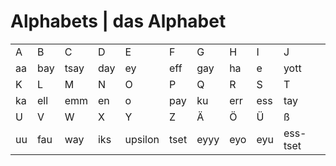 # Alphabets | das Alphabet



<table>
   <tbody>
      <tr>
         <td>A</td>
         <td>B</td>
         <td>C</td>
         <td>D</td>
         <td>E</td>
         <td>F</td>
         <td>G</td>
         <td>H</td>
         <td>I</td>
         <td>J</td>
      </tr>
      <tr>
         <td>aa</td>
         <td>bay</td>
         <td>tsay</td>
         <td>day</td>
         <td>ey</td>
         <td>eff</td>
         <td>gay</td>
         <td>ha</td>
         <td>e</td>
         <td>yott</td>
      </tr>
      <tr>
         <td>K</td>
         <td>L</td>
         <td>M</td>
         <td>N</td>
         <td>O</td>
         <td>P</td>
         <td>Q</td>
         <td>R</td>
         <td>S</td>
         <td>T</td>
      </tr>
      <tr>
         <td>ka</td>
         <td>ell</td>
         <td>emm</td>
         <td>en</td>
         <td>o</td>
         <td>pay</td>
         <td>ku</td>
         <td>err</td>
         <td>ess</td>
         <td>tay</td>
      </tr>
      <tr>
         <td>U</td>
         <td>V</td>
         <td>W</td>
         <td>X</td>
         <td>Y</td>
         <td>Z</td>
         <td>Ä</td>
         <td>Ö</td>
         <td>Ü</td>
         <td>ß</td>
      </tr>
      <tr>
         <td>uu</td>
         <td>fau</td>
         <td>way</td>
         <td>iks</td>
         <td>upsilon</td>
         <td>tset</td>
         <td>eyyy</td>
         <td>eyo</td>
         <td>eyu</td>
         <td>ess-tset</td>
      </tr>
   </tbody>
</table>


